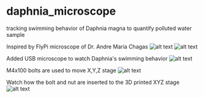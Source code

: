 # daphnia_microscope
tracking swimming behavior of Daphnia magna to quantify polluted water  sample

Inspired by FlyPi microscope of Dr. Andre Maria Chagas
![alt text](https://journals.plos.org/plosbiology/article?id=10.1371/journal.pbio.2002702)
![alt text](https://github.com/joyinstech/daphnia_microscope/blob/main/dr_chagas_paper.png)

Added USB microscope to watch Daphnia's swimming behavior
![alt text](https://github.com/joyinstech/daphnia_microscope/blob/main/daphnia_scope1.png)

M4x100 bolts are used to move X,Y,Z stage
![alt text](https://github.com/joyinstech/daphnia_microscope/blob/main/daphnia_scope_clear.png)

Watch how the bolt and nut are inserted to the 3D printed XYZ stage
![alt text](https://github.com/joyinstech/daphnia_microscope/blob/main/daphnia_scope_M4x100_bolt.png)

